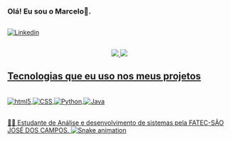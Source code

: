 
### Olá! Eu sou o Marcelo👋.
##

[![Linkedin](https://img.shields.io/badge/LinkedIn-0077B5?style=for-the-badge&logo=linkedin&logoColor=white)](https://www.linkedin.com/in/antonio-marcelo-9a5b68181/)
##

<div align="center">
  <a href="https://github.com/Antonio-Barbosa">
  <img height="center" src="https://github-readme-stats.vercel.app/api?username=Antonio-Barbosa&show_icons=true&theme=dark&include_all_commits=true&count_private=true"/>
  <img height="center" src="https://github-readme-stats.vercel.app/api/top-langs/?username=Antonio-Barbosa&layout=compact&langs_count=7&theme=dracula"/>
</div>

## Tecnologias que eu uso nos meus projetos

<div style="display: inline_block"><br/>
  <img align='center' alt="html5" src="https://img.shields.io/badge/HTML5-E34F26?style=for-the-badge&logo=html5&logoColor=white"/>
  <img align='center' alt="CSS" src="https://img.shields.io/badge/CSS3-1572B6?style=for-the-badge&logo=css3&logoColor=white"/>
  <img align='center' alt="Python" src="https://img.shields.io/badge/Python-14354C?style=for-the-badge&logo=python&logoColor=white"/>
  <img align='center' alt="Java" src="https://img.shields.io/badge/Java-ED8B00?style=for-the-badge&logo=java&logoColor=white"/>
</div><br/>

👨‍🎓 Estudante de Análise e desenvolvimento de sistemas pela FATEC-SÃO JOSÉ DOS CAMPOS.
 ![Snake animation](https://github.com/Antonio-Barbosa/Antonio-Barbosa/blob/output/github-contribution-grid-snake.svg)





